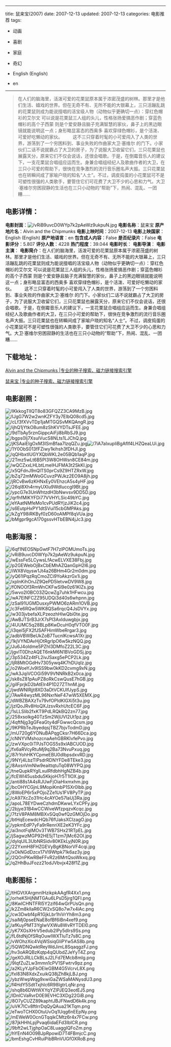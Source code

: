 
---
title: 鼠来宝(2007)
date: 2007-12-13
updated: 2007-12-13
categories: 电影推荐
tags:
- 动画
- 喜剧
- 家庭
- 奇幻

- English (English)
- en
---


> 在人们的脑海里，活泼可爱的花栗鼠原本属于浓密茂盛的树林。那里才是他们生活、嬉戏的世界。但在无奇不有、无所不能的大银幕上，三只活蹦乱跳的花栗鼠则成为能说擅唱的活宝级人物（动物似乎更确切一点）：穿红色帽衫的艾尔文 可以说是花栗鼠三人组的头儿，性格张扬爱搞恶作剧；穿蓝色帽衫的高个子西蒙 则是个爱安静且脑子充满智慧的家伙，鼻子上的黑边眼镜就能说明这一点；身形略显富态的西奥多 喜欢穿绿色帽衫，是个活泼、可爱好吃懒动的家伙。 　　这不三只穿着时髦的小可爱闯入了人类的世界，游荡到了一个穷困料到、事业失败的作曲家大卫·塞维尔 的门下。小家伙们二话不说就霸占了大卫的房子，为了说服大卫收留它们，三只花栗鼠也展露天分，原来它们不仅会说话，还很会唱歌。于是，在倒霉音乐人的建议下，一支花栗鼠合唱组应运而生。身兼合唱组经纪人及歌曲作者的大卫，在三只小可爱的帮助下，很快在竞争激烈的流行音乐圈名声大振。三只花栗鼠也在转瞬间成了家喻户晓的知名“人士”。不过，调皮捣蛋的小花栗鼠可不是可塑性很强的人类歌手，要管住它们可花费了大卫不少的心思和力气。大卫·塞维尔穷困寂静的生活也在三只小动物的“帮助”下，热闹、混乱、一团糟……

## **电影详情**：

**电影封面**：<img src="https://image.tmdb.org/t/p/w200/vRiB9uvcD0WYp7k2pAeWz9ukpuN.jpg" alt="/vRiB9uvcD0WYp7k2pAeWz9ukpuN.jpg" title="/vRiB9uvcD0WYp7k2pAeWz9ukpuN.jpg">
**电影名称**：鼠来宝
**原产地片名**：Alvin and the Chipmunks
**电影上映时间**：2007-12-13
**电影上映国家**：English (English)
**原产地语言**：en
**包含成人内容**：False
**是否纪录片**：False
**电影评分**：5.807
**评分人数**：4228
**热门程度**：39.044
**电影时长**：
**电影导演**：
**电影主演**：
**电影简介**：在人们的脑海里，活泼可爱的花栗鼠原本属于浓密茂盛的树林。那里才是他们生活、嬉戏的世界。但在无奇不有、无所不能的大银幕上，三只活蹦乱跳的花栗鼠则成为能说擅唱的活宝级人物（动物似乎更确切一点）：穿红色帽衫的艾尔文 可以说是花栗鼠三人组的头儿，性格张扬爱搞恶作剧；穿蓝色帽衫的高个子西蒙 则是个爱安静且脑子充满智慧的家伙，鼻子上的黑边眼镜就能说明这一点；身形略显富态的西奥多 喜欢穿绿色帽衫，是个活泼、可爱好吃懒动的家伙。 　　这不三只穿着时髦的小可爱闯入了人类的世界，游荡到了一个穷困料到、事业失败的作曲家大卫·塞维尔 的门下。小家伙们二话不说就霸占了大卫的房子，为了说服大卫收留它们，三只花栗鼠也展露天分，原来它们不仅会说话，还很会唱歌。于是，在倒霉音乐人的建议下，一支花栗鼠合唱组应运而生。身兼合唱组经纪人及歌曲作者的大卫，在三只小可爱的帮助下，很快在竞争激烈的流行音乐圈名声大振。三只花栗鼠也在转瞬间成了家喻户晓的知名“人士”。不过，调皮捣蛋的小花栗鼠可不是可塑性很强的人类歌手，要管住它们可花费了大卫不少的心思和力气。大卫·塞维尔穷困寂静的生活也在三只小动物的“帮助”下，热闹、混乱、一团糟……

## **下载地址**：
[Alvin and the Chipmunks |专业的种子搜索、磁力链接搜索引擎](https://movie.amd794.com:2083/?search=Alvin%20and%20the%20Chipmunks&ordering=&mode=match_phrase&page_size=10&page=1)

[鼠来宝 |专业的种子搜索、磁力链接搜索引擎](https://movie.amd794.com:2083/?search=%E9%BC%A0%E6%9D%A5%E5%AE%9D&ordering=&mode=match_phrase&page_size=10&page=1)
 

## **电影剧照**：
<img src="https://image.tmdb.org/t/p/original/lKkkogTlIQT8o83GFQZZ3CA9MzB.jpg" alt="/lKkkogTlIQT8o83GFQZZ3CA9MzB.jpg" title="/lKkkogTlIQT8o83GFQZZ3CA9MzB.jpg"><img src="https://image.tmdb.org/t/p/original/lJgG7W2w2wnKZFY3y7EIbQ08cd5.jpg" alt="/lJgG7W2w2wnKZFY3y7EIbQ08cd5.jpg" title="/lJgG7W2w2wnKZFY3y7EIbQ08cd5.jpg"><img src="https://image.tmdb.org/t/p/original/cLf3fXVvTDp1jaMTGQSvMKQAngR.jpg" alt="/cLf3fXVvTDp1jaMTGQSvMKQAngR.jpg" title="/cLf3fXVvTDp1jaMTGQSvMKQAngR.jpg"><img src="https://image.tmdb.org/t/p/original/ijhQ1jYtkO8um8zShKVYDTsJFEE.jpg" alt="/ijhQ1jYtkO8um8zShKVYDTsJFEE.jpg" title="/ijhQ1jYtkO8um8zShKVYDTsJFEE.jpg"><img src="https://image.tmdb.org/t/p/original/9dTbAy5rznGippcAiFji8bRbSJ9.jpg" alt="/9dTbAy5rznGippcAiFji8bRbSJ9.jpg" title="/9dTbAy5rznGippcAiFji8bRbSJ9.jpg"><img src="https://image.tmdb.org/t/p/original/bgps0Ij7XsulVucS8NLts1LJChQ.jpg" alt="/bgps0Ij7XsulVucS8NLts1LJChQ.jpg" title="/bgps0Ij7XsulVucS8NLts1LJChQ.jpg"><img src="https://image.tmdb.org/t/p/original/jKSAaiEIgOxM3lSmBfaa7lzqQZu.jpg" alt="/jKSAaiEIgOxM3lSmBfaa7lzqQZu.jpg" title="/jKSAaiEIgOxM3lSmBfaa7lzqQZu.jpg"><img src="https://image.tmdb.org/t/p/original/7iA7aIxupliBgAfIf4LHZQeaLUi.jpg" alt="/7iA7aIxupliBgAfIf4LHZQeaLUi.jpg" title="/7iA7aIxupliBgAfIf4LHZQeaLUi.jpg"><img src="https://image.tmdb.org/t/p/original/1Y0ObS013fFZiwy1kihsh3fDHJl.jpg" alt="/1Y0ObS013fFZiwy1kihsh3fDHJl.jpg" title="/1Y0ObS013fFZiwy1kihsh3fDHJl.jpg"><img src="https://image.tmdb.org/t/p/original/qQHbxtIUGYXQbWKL2e05BQb1aqP.jpg" alt="/qQHbxtIUGYXQbWKL2e05BQb1aqP.jpg" title="/qQHbxtIUGYXQbWKL2e05BQb1aqP.jpg"><img src="https://image.tmdb.org/t/p/original/2Tmz5wLt6B5PI3W8OHWsn8CE84m.jpg" alt="/2Tmz5wLt6B5PI3W8OHWsn8CE84m.jpg" title="/2Tmz5wLt6B5PI3W8OHWsn8CE84m.jpg"><img src="https://image.tmdb.org/t/p/original/wQCZxxLHLbtLmelHJFMA3t2SkKI.jpg" alt="/wQCZxxLHLbtLmelHJFMA3t2SkKI.jpg" title="/wQCZxxLHLbtLmelHJFMA3t2SkKI.jpg"><img src="https://image.tmdb.org/t/p/original/x5QFdnJ9nQlTS0prCs9Z9HTZRxW.jpg" alt="/x5QFdnJ9nQlTS0prCs9Z9HTZRxW.jpg" title="/x5QFdnJ9nQlTS0prCs9Z9HTZRxW.jpg"><img src="https://image.tmdb.org/t/p/original/bZq72mMWoGCuvzPWJkz2EO9A8jh.jpg" alt="/bZq72mMWoGCuvzPWJkz2EO9A8jh.jpg" title="/bZq72mMWoGCuvzPWJkz2EO9A8jh.jpg"><img src="https://image.tmdb.org/t/p/original/jRCvBw6zKHNxEy0VEhzcA5s4yHF.jpg" alt="/jRCvBw6zKHNxEy0VEhzcA5s4yHF.jpg" title="/jRCvBw6zKHNxEy0VEhzcA5s4yHF.jpg"><img src="https://image.tmdb.org/t/p/original/26qI8Xh4rmyUXIu9WdluccgI9Bt.jpg" alt="/26qI8Xh4rmyUXIu9WdluccgI9Bt.jpg" title="/26qI8Xh4rmyUXIu9WdluccgI9Bt.jpg"><img src="https://image.tmdb.org/t/p/original/ypcG7e3UnWhtzdH3bNwvsv9DD5D.jpg" alt="/ypcG7e3UnWhtzdH3bNwvsv9DD5D.jpg" title="/ypcG7e3UnWhtzdH3bNwvsv9DD5D.jpg"><img src="https://image.tmdb.org/t/p/original/qrfhfMlKYFDi77VVHYLSic49bYC.jpg" alt="/qrfhfMlKYFDi77VVHYLSic49bYC.jpg" title="/qrfhfMlKYFDi77VVHYLSic49bYC.jpg"><img src="https://image.tmdb.org/t/p/original/eYAatNMfeMo1cvPUdRYjzJiK2c4.jpg" alt="/eYAatNMfeMo1cvPUdRYjzJiK2c4.jpg" title="/eYAatNMfeMo1cvPUdRYjzJiK2c4.jpg"><img src="https://image.tmdb.org/t/p/original/s6EutpHxPY1dtSVui15cbGMPAks.jpg" alt="/s6EutpHxPY1dtSVui15cbGMPAks.jpg" title="/s6EutpHxPY1dtSVui15cbGMPAks.jpg"><img src="https://image.tmdb.org/t/p/original/kZgY98iRKByf0zD60oAMPf8qVUa.jpg" alt="/kZgY98iRKByf0zD60oAMPf8qVUa.jpg" title="/kZgY98iRKByf0zD60oAMPf8qVUa.jpg"><img src="https://image.tmdb.org/t/p/original/bMgpr9gcA170gssvHTbEBN4jJc3.jpg" alt="/bMgpr9gcA170gssvHTbEBN4jJc3.jpg" title="/bMgpr9gcA170gssvHTbEBN4jJc3.jpg">

## **电影海报**：
<img src="https://image.tmdb.org/t/p/original/6qf1NEOSNpGwtF7H7zlPOMUmoTs.jpg" alt="/6qf1NEOSNpGwtF7H7zlPOMUmoTs.jpg" title="/6qf1NEOSNpGwtF7H7zlPOMUmoTs.jpg"><img src="https://image.tmdb.org/t/p/original/vRiB9uvcD0WYp7k2pAeWz9ukpuN.jpg" alt="/vRiB9uvcD0WYp7k2pAeWz9ukpuN.jpg" title="/vRiB9uvcD0WYp7k2pAeWz9ukpuN.jpg"><img src="https://image.tmdb.org/t/p/original/wEssFe5LCywsLfAcwELVXE38Fbj.jpg" alt="/wEssFe5LCywsLfAcwELVXE38Fbj.jpg" title="/wEssFe5LCywsLfAcwELVXE38Fbj.jpg"><img src="https://image.tmdb.org/t/p/original/p2GEWebOjBxCbEMhAZQanGpH2l6.jpg" alt="/p2GEWebOjBxCbEMhAZQanGpH2l6.jpg" title="/p2GEWebOjBxCbEMhAZQanGpH2l6.jpg"><img src="https://image.tmdb.org/t/p/original/iWX8Vqysw1Jt4a26BHm4Gr2m0dm.jpg" alt="/iWX8Vqysw1Jt4a26BHm4Gr2m0dm.jpg" title="/iWX8Vqysw1Jt4a26BHm4Gr2m0dm.jpg"><img src="https://image.tmdb.org/t/p/original/yQ61lPqzRqCmoZCi9YoAkzrGx1i.jpg" alt="/yQ61lPqzRqCmoZCi9YoAkzrGx1i.jpg" title="/yQ61lPqzRqCmoZCi9YoAkzrGx1i.jpg"><img src="https://image.tmdb.org/t/p/original/xpInKihOnJZ9QePD5letvwDV9W8.jpg" alt="/xpInKihOnJZ9QePD5letvwDV9W8.jpg" title="/xpInKihOnJZ9QePD5letvwDV9W8.jpg"><img src="https://image.tmdb.org/t/p/original/fONOOf3RmWnCKFwSl9e0z61KlZs.jpg" alt="/fONOOf3RmWnCKFwSl9e0z61KlZs.jpg" title="/fONOOf3RmWnCKFwSl9e0z61KlZs.jpg"><img src="https://image.tmdb.org/t/p/original/5wvo2l0BC03ZQcwZg7uhk1HFwcu.jpg" alt="/5wvo2l0BC03ZQcwZg7uhk1HFwcu.jpg" title="/5wvo2l0BC03ZQcwZg7uhk1HFwcu.jpg"><img src="https://image.tmdb.org/t/p/original/wA7ElNFCZZ95UDQi3d40s6whpnn.jpg" alt="/wA7ElNFCZZ95UDQi3d40s6whpnn.jpg" title="/wA7ElNFCZZ95UDQi3d40s6whpnn.jpg"><img src="https://image.tmdb.org/t/p/original/zSal91UGMDusxyPWMO6zARm1OVB.jpg" alt="/zSal91UGMDusxyPWMO6zARm1OVB.jpg" title="/zSal91UGMDusxyPWMO6zARm1OVB.jpg"><img src="https://image.tmdb.org/t/p/original/c3Fe6RQw5WK8QSa6rqcQ4JsDVYx.jpg" alt="/c3Fe6RQw5WK8QSa6rqcQ4JsDVYx.jpg" title="/c3Fe6RQw5WK8QSa6rqcQ4JsDVYx.jpg"><img src="https://image.tmdb.org/t/p/original/w303jvbefaXLPzeozhHlwQbi0te.jpg" alt="/w303jvbefaXLPzeozhHlwQbi0te.jpg" title="/w303jvbefaXLPzeozhHlwQbi0te.jpg"><img src="https://image.tmdb.org/t/p/original/AwBJTSrB3JrX7sPI3AxIduwgbjx.jpg" alt="/AwBJTSrB3JrX7sPI3AxIduwgbjx.jpg" title="/AwBJTSrB3JrX7sPI3AxIduwgbjx.jpg"><img src="https://image.tmdb.org/t/p/original/4UUMC5q28BLp8KwDcuH0qfVTO0F.jpg" alt="/4UUMC5q28BLp8KwDcuH0qfVTO0F.jpg" title="/4UUMC5q28BLp8KwDcuH0qfVTO0F.jpg"><img src="https://image.tmdb.org/t/p/original/i3qei5jFX2fJSAFHimWbeRrgar3.jpg" alt="/i3qei5jFX2fJSAFHimWbeRrgar3.jpg" title="/i3qei5jFX2fJSAFHimWbeRrgar3.jpg"><img src="https://image.tmdb.org/t/p/original/adbVBWBeUkZoB7TucnlKcwsA1Xr.jpg" alt="/adbVBWBeUkZoB7TucnlKcwsA1Xr.jpg" title="/adbVBWBeUkZoB7TucnlKcwsA1Xr.jpg"><img src="https://image.tmdb.org/t/p/original/1kjVYNDAvHjOtRgrIpO6w5kzNQQ.jpg" alt="/1kjVYNDAvHjOtRgrIpO6w5kzNQQ.jpg" title="/1kjVYNDAvHjOtRgrIpO6w5kzNQQ.jpg"><img src="https://image.tmdb.org/t/p/original/Ju6J4oIdme5PZhI3DMfoZ22L3C.jpg" alt="/Ju6J4oIdme5PZhI3DMfoZ22L3C.jpg" title="/Ju6J4oIdme5PZhI3DMfoZ22L3C.jpg"><img src="https://image.tmdb.org/t/p/original/jgvlT0DhzAQET6nkM6N1BVoGDSj.jpg" alt="/jgvlT0DhzAQET6nkM6N1BVoGDSj.jpg" title="/jgvlT0DhzAQET6nkM6N1BVoGDSj.jpg"><img src="https://image.tmdb.org/t/p/original/3p534Zz4tFL2ivJSaxg5ePCP2Lk.jpg" alt="/3p534Zz4tFL2ivJSaxg5ePCP2Lk.jpg" title="/3p534Zz4tFL2ivJSaxg5ePCP2Lk.jpg"><img src="https://image.tmdb.org/t/p/original/ljR8MtOGdHv7305ywq4K7hDUqIz.jpg" alt="/ljR8MtOGdHv7305ywq4K7hDUqIz.jpg" title="/ljR8MtOGdHv7305ywq4K7hDUqIz.jpg"><img src="https://image.tmdb.org/t/p/original/o2WoeYJv9ISS9bw0kKD2cvmg9xN.jpg" alt="/o2WoeYJv9ISS9bw0kKD2cvmg9xN.jpg" title="/o2WoeYJv9ISS9bw0kKD2cvmg9xN.jpg"><img src="https://image.tmdb.org/t/p/original/wA3JqiVCOGi59V9VNNRkB2x0ca.jpg" alt="/wA3JqiVCOGi59V9VNNRkB2x0ca.jpg" title="/wA3JqiVCOGi59V9VNNRkB2x0ca.jpg"><img src="https://image.tmdb.org/t/p/original/sk8sZ81pAuPZ8oRkCswQusE7hGB.jpg" alt="/sk8sZ81pAuPZ8oRkCswQusE7hGB.jpg" title="/sk8sZ81pAuPZ8oRkCswQusE7hGB.jpg"><img src="https://image.tmdb.org/t/p/original/giIFprjkD2bAtElr4P1D27ZThnM.jpg" alt="/giIFprjkD2bAtElr4P1D27ZThnM.jpg" title="/giIFprjkD2bAtElr4P1D27ZThnM.jpg"><img src="https://image.tmdb.org/t/p/original/jwdWNIRjjt8XD3aDtVCKUIfJypS.jpg" alt="/jwdWNIRjjt8XD3aDtVCKUIfJypS.jpg" title="/jwdWNIRjjt8XD3aDtVCKUIfJypS.jpg"><img src="https://image.tmdb.org/t/p/original/7AwR4wyzML96NxrNeF47wW5XEMX.jpg" alt="/7AwR4wyzML96NxrNeF47wW5XEMX.jpg" title="/7AwR4wyzML96NxrNeF47wW5XEMX.jpg"><img src="https://image.tmdb.org/t/p/original/dWBZBAXzTv79vfOPIdKlGXi5t3u.jpg" alt="/dWBZBAXzTv79vfOPIdKlGXi5t3u.jpg" title="/dWBZBAXzTv79vfOPIdKlGXi5t3u.jpg"><img src="https://image.tmdb.org/t/p/original/jzlQoJRv8HoQXJzsvRxhUtcEC6F.jpg" alt="/jzlQoJRv8HoQXJzsvRxhUtcEC6F.jpg" title="/jzlQoJRv8HoQXJzsvRxhUtcEC6F.jpg"><img src="https://image.tmdb.org/t/p/original/1sLLSlib2fxKT9PdLRQkBQ2zn77.jpg" alt="/1sLLSlib2fxKT9PdLRQkBQ2zn77.jpg" title="/1sLLSlib2fxKT9PdLRQkBQ2zn77.jpg"><img src="https://image.tmdb.org/t/p/original/258xsolkg40TzSm2WjUVI2Ut1pz.jpg" alt="/258xsolkg40TzSm2WjUVI2Ut1pz.jpg" title="/258xsolkg40TzSm2WjUVI2Ut1pz.jpg"><img src="https://image.tmdb.org/t/p/original/4qftNjg3gGFeaGty4dFGwwcQcsm.jpg" alt="/4qftNjg3gGFeaGty4dFGwwcQcsm.jpg" title="/4qftNjg3gGFeaGty4dFGwwcQcsm.jpg"><img src="https://image.tmdb.org/t/p/original/9KPRbTeJbyedqsjTBZ7bjvTodmD.jpg" alt="/9KPRbTeJbyedqsjTBZ7bjvTodmD.jpg" title="/9KPRbTeJbyedqsjTBZ7bjvTodmD.jpg"><img src="https://image.tmdb.org/t/p/original/mU720g6YONuBAPqgCksr7H66Dca.jpg" alt="/mU720g6YONuBAPqgCksr7H66Dca.jpg" title="/mU720g6YONuBAPqgCksr7H66Dca.jpg"><img src="https://image.tmdb.org/t/p/original/cNNYVMshozcnaAehGBRKIvfePvo.jpg" alt="/cNNYVMshozcnaAehGBRKIvfePvo.jpg" title="/cNNYVMshozcnaAehGBRKIvfePvo.jpg"><img src="https://image.tmdb.org/t/p/original/zwVXpc0iTPJsTOGS5s9xlABCUOD.jpg" alt="/zwVXpc0iTPJsTOGS5s9xlABCUOD.jpg" title="/zwVXpc0iTPJsTOGS5s9xlABCUOD.jpg"><img src="https://image.tmdb.org/t/p/original/fx6aRVcyRtuMj9q2Ba73NvuPxuq.jpg" alt="/fx6aRVcyRtuMj9q2Ba73NvuPxuq.jpg" title="/fx6aRVcyRtuMj9q2Ba73NvuPxuq.jpg"><img src="https://image.tmdb.org/t/p/original/87rYohHKYCpmeEBU0dlbpsdxvRD.jpg" alt="/87rYohHKYCpmeEBU0dlbpsdxvRD.jpg" title="/87rYohHKYCpmeEBU0dlbpsdxvRD.jpg"><img src="https://image.tmdb.org/t/p/original/9NYj4LbzTlPsdrRDNYFDe8TEke3.jpg" alt="/9NYj4LbzTlPsdrRDNYFDe8TEke3.jpg" title="/9NYj4LbzTlPsdrRDNYFDe8TEke3.jpg"><img src="https://image.tmdb.org/t/p/original/8AxsnVmNlw9eaittqtuTq08WYPQ.jpg" alt="/8AxsnVmNlw9eaittqtuTq08WYPQ.jpg" title="/8AxsnVmNlw9eaittqtuTq08WYPQ.jpg"><img src="https://image.tmdb.org/t/p/original/tneQupkRYgILxuIRfdbhHgNZB4b.jpg" alt="/tneQupkRYgILxuIRfdbhHgNZB4b.jpg" title="/tneQupkRYgILxuIRfdbhHgNZB4b.jpg"><img src="https://image.tmdb.org/t/p/original/fcEWl45usbdu5KkjoH7r5T1lOX.jpg" alt="/fcEWl45usbdu5KkjoH7r5T1lOX.jpg" title="/fcEWl45usbdu5KkjoH7r5T1lOX.jpg"><img src="https://image.tmdb.org/t/p/original/anti88s1A4sRJUwFjOiaHixmxhm.jpg" alt="/anti88s1A4sRJUwFjOiaHixmxhm.jpg" title="/anti88s1A4sRJUwFjOiaHixmxhm.jpg"><img src="https://image.tmdb.org/t/p/original/bcOHYCGjnL9MopiKmbP1SXr0lbb.jpg" alt="/bcOHYCGjnL9MopiKmbP1SXr0lbb.jpg" title="/bcOHYCGjnL9MopiKmbP1SXr0lbb.jpg"><img src="https://image.tmdb.org/t/p/original/8WoEP6r5xPOjoZZe1Us1FV8PyTP.jpg" alt="/8WoEP6r5xPOjoZZe1Us1FV8PyTP.jpg" title="/8WoEP6r5xPOjoZZe1Us1FV8PyTP.jpg"><img src="https://image.tmdb.org/t/p/original/cA97XcZo31Hc4cAYOe57laUj3Ra.jpg" alt="/cA97XcZo31Hc4cAYOe57laUj3Ra.jpg" title="/cA97XcZo31Hc4cAYOe57laUj3Ra.jpg"><img src="https://image.tmdb.org/t/p/original/apoL78EYDweCzhdmDKwwLYxCPFy.jpg" alt="/apoL78EYDweCzhdmDKwwLYxCPFy.jpg" title="/apoL78EYDweCzhdmDKwwLYxCPFy.jpg"><img src="https://image.tmdb.org/t/p/original/2bjye31B4wCCWiveWfzpqzvKcqc.jpg" alt="/2bjye31B4wCCWiveWfzpqzvKcqc.jpg" title="/2bjye31B4wCCWiveWfzpqzvKcqc.jpg"><img src="https://image.tmdb.org/t/p/original/7fzV8PAM8MBXvSQq0wfQzGMOjDo.jpg" alt="/7fzV8PAM8MBXvSQq0wfQzGMOjDo.jpg" title="/7fzV8PAM8MBXvSQq0wfQzGMOjDo.jpg"><img src="https://image.tmdb.org/t/p/original/btHqEcewdcHQb76fUaksXCIzagO.jpg" alt="/btHqEcewdcHQb76fUaksXCIzagO.jpg" title="/btHqEcewdcHQb76fUaksXCIzagO.jpg"><img src="https://image.tmdb.org/t/p/original/ypkmEdP7yFa9rRenriXE2eK3YFc.jpg" alt="/ypkmEdP7yFa9rRenriXE2eK3YFc.jpg" title="/ypkmEdP7yFa9rRenriXE2eK3YFc.jpg"><img src="https://image.tmdb.org/t/p/original/ai3notFqIMOv3TWB7SHx21RTpEL.jpg" alt="/ai3notFqIMOv3TWB7SHx21RTpEL.jpg" title="/ai3notFqIMOv3TWB7SHx21RTpEL.jpg"><img src="https://image.tmdb.org/t/p/original/jSagwzMGP92HE5jT1zm7jMc62OI.jpg" alt="/jSagwzMGP92HE5jT1zm7jMc62OI.jpg" title="/jSagwzMGP92HE5jT1zm7jMc62OI.jpg"><img src="https://image.tmdb.org/t/p/original/dylqUlL3UbNRSidv80KEkLyjN0R.jpg" alt="/dylqUlL3UbNRSidv80KEkLyjN0R.jpg" title="/dylqUlL3UbNRSidv80KEkLyjN0R.jpg"><img src="https://image.tmdb.org/t/p/original/22YxmH8FHZGEVyBgKBNorVF4cqi.jpg" alt="/22YxmH8FHZGEVyBgKBNorVF4cqi.jpg" title="/22YxmH8FHZGEVyBgKBNorVF4cqi.jpg"><img src="https://image.tmdb.org/t/p/original/xOkNGdDzcx17Vl9Wtpk71k6az3y.jpg" alt="/xOkNGdDzcx17Vl9Wtpk71k6az3y.jpg" title="/xOkNGdDzcx17Vl9Wtpk71k6az3y.jpg"><img src="https://image.tmdb.org/t/p/original/2QOnPKwRBeFFvR2z6MrtQsoWkxq.jpg" alt="/2QOnPKwRBeFFvR2z6MrtQsoWkxq.jpg" title="/2QOnPKwRBeFFvR2z6MrtQsoWkxq.jpg"><img src="https://image.tmdb.org/t/p/original/q2HhBuJFozz21odJVbvjx428f1Z.jpg" alt="/q2HhBuJFozz21odJVbvjx428f1Z.jpg" title="/q2HhBuJFozz21odJVbvjx428f1Z.jpg">

## **电影图标**：
<img src="https://image.tmdb.org/t/p/original/tHGVtXArgmnIHzikpkAAgfR4Xx1.png" alt="/tHGVtXArgmnIHzikpkAAgfR4Xx1.png" title="/tHGVtXArgmnIHzikpkAAgfR4Xx1.png"><img src="https://image.tmdb.org/t/p/original/orheK5HjNMTGAu6LPsD5jrg1QFI.png" alt="/orheK5HjNMTGAu6LPsD5jrg1QFI.png" title="/orheK5HjNMTGAu6LPsD5jrg1QFI.png"><img src="https://image.tmdb.org/t/p/original/8KwICHNTFRl5Y2zif64wGrPUsQn.png" alt="/8KwICHNTFRl5Y2zif64wGrPUsQn.png" title="/8KwICHNTFRl5Y2zif64wGrPUsQn.png"><img src="https://image.tmdb.org/t/p/original/k2Zm8kllaR6CW2xSQ8o7w7x4iAc.png" alt="/k2Zm8kllaR6CW2xSQ8o7w7x4iAc.png" title="/k2Zm8kllaR6CW2xSQ8o7w7x4iAc.png"><img src="https://image.tmdb.org/t/p/original/cw3Dwbf4pR1GjkLbr1hiVrYh8m3.png" alt="/cw3Dwbf4pR1GjkLbr1hiVrYh8m3.png" title="/cw3Dwbf4pR1GjkLbr1hiVrYh8m3.png"><img src="https://image.tmdb.org/t/p/original/saiMj0pseENaE8ofBf6iBn4xef9.png" alt="/saiMj0pseENaE8ofBf6iBn4xef9.png" title="/saiMj0pseENaE8ofBf6iBn4xef9.png"><img src="https://image.tmdb.org/t/p/original/afKuyPMT3YgIwVXWu8WvRYTDEl0.png" alt="/afKuyPMT3YgIwVXWu8WvRYTDEl0.png" title="/afKuyPMT3YgIwVXWu8WvRYTDEl0.png"><img src="https://image.tmdb.org/t/p/original/yK7XGsXHrV5edub2lPy5dIrs9Ss.png" alt="/yK7XGsXHrV5edub2lPy5dIrs9Ss.png" title="/yK7XGsXHrV5edub2lPy5dIrs9Ss.png"><img src="https://image.tmdb.org/t/p/original/fL6tdNjOfSRqOuwIWXTluTz7s8C.png" alt="/fL6tdNjOfSRqOuwIWXTluTz7s8C.png" title="/fL6tdNjOfSRqOuwIWXTluTz7s8C.png"><img src="https://image.tmdb.org/t/p/original/vWOhzXic4VqWSsiqGliPYw5AS8b.png" alt="/vWOhzXic4VqWSsiqGliPYw5AS8b.png" title="/vWOhzXic4VqWSsiqGliPYw5AS8b.png"><img src="https://image.tmdb.org/t/p/original/5QWDNQwktReyWdJimL8SqaqgzFJ.png" alt="/5QWDNQwktReyWdJimL8SqaqgzFJ.png" title="/5QWDNQwktReyWdJimL8SqaqgzFJ.png"><img src="https://image.tmdb.org/t/p/original/hv3oARQBzKqtp4qQUbdZJeYyT4Z.png" alt="/hv3oARQBzKqtp4qQUbdZJeYyT4Z.png" title="/hv3oARQBzKqtp4qQUbdZJeYyT4Z.png"><img src="https://image.tmdb.org/t/p/original/geXOJRLLCkBLsJ2LFd7EMcb8mIg.png" alt="/geXOJRLLCkBLsJ2LFd7EMcb8mIg.png" title="/geXOJRLLCkBLsJ2LFd7EMcb8mIg.png"><img src="https://image.tmdb.org/t/p/original/9IqfZuZLw3mmn1cPV1SFwtrv9pz.png" alt="/9IqfZuZLw3mmn1cPV1SFwtrv9pz.png" title="/9IqfZuZLw3mmn1cPV1SFwtrv9pz.png"><img src="https://image.tmdb.org/t/p/original/a2KLyYJpFbOEIeGBM4G5VcrvL8X.png" alt="/a2KLyYJpFbOEIeGBM4G5VcrvL8X.png" title="/a2KLyYJpFbOEIeGBM4G5VcrvL8X.png"><img src="https://image.tmdb.org/t/p/original/fxl83N8XdxZxuikQ38jZh8kjLBJ.png" alt="/fxl83N8XdxZxuikQ38jZh8kjLBJ.png" title="/fxl83N8XdxZxuikQ38jZh8kjLBJ.png"><img src="https://image.tmdb.org/t/p/original/ybzWwpWqg9xwiGaZWSaMANysdU3.png" alt="/ybzWwpWqg9xwiGaZWSaMANysdU3.png" title="/ybzWwpWqg9xwiGaZWSaMANysdU3.png"><img src="https://image.tmdb.org/t/p/original/f4HdY5SdtTxjhlc6R98IgtrLqNr.png" alt="/f4HdY5SdtTxjhlc6R98IgtrLqNr.png" title="/f4HdY5SdtTxjhlc6R98IgtrLqNr.png"><img src="https://image.tmdb.org/t/p/original/shq8b6DWtWXYqYZlPJEQ3eotEJ5.png" alt="/shq8b6DWtWXYqYZlPJEQ3eotEJ5.png" title="/shq8b6DWtWXYqYZlPJEQ3eotEJ5.png"><img src="https://image.tmdb.org/t/p/original/lDnlCVaRvrD0E9EVHC3XDg22GiB.png" alt="/lDnlCVaRvrD0E9EVHC3XDg22GiB.png" title="/lDnlCVaRvrD0E9EVHC3XDg22GiB.png"><img src="https://image.tmdb.org/t/p/original/8O7yCUZZ89kaphtJBJFNwdD6k4k.png" alt="/8O7yCUZZ89kaphtJBJFNwdD6k4k.png" title="/8O7yCUZZ89kaphtJBJFNwdD6k4k.png"><img src="https://image.tmdb.org/t/p/original/uVK7ICv8ftIrrDqQyQAua21KTqm.png" alt="/uVK7ICv8ftIrrDqQyQAua21KTqm.png" title="/uVK7ICv8ftIrrDqQyQAua21KTqm.png"><img src="https://image.tmdb.org/t/p/original/eTwoTCHX0OtuUvOq1Uqg6nEEpNy.png" alt="/eTwoTCHX0OtuUvOq1Uqg6nEEpNy.png" title="/eTwoTCHX0OtuUvOq1Uqg6nEEpNy.png"><img src="https://image.tmdb.org/t/p/original/mEWeW0OcnGTqqikCMtz6r4x7FCw.png" alt="/mEWeW0OcnGTqqikCMtz6r4x7FCw.png" title="/mEWeW0OcnGTqqikCMtz6r4x7FCw.png"><img src="https://image.tmdb.org/t/p/original/87jkHHhLpjPvaq6idaEFd3IbICR.png" alt="/87jkHHhLpjPvaq6idaEFd3IbICR.png" title="/87jkHHhLpjPvaq6idaEFd3IbICR.png"><img src="https://image.tmdb.org/t/p/original/9bft2wLTjghpOaC8LuagglQFoZm.png" alt="/9bft2wLTjghpOaC8LuagglQFoZm.png" title="/9bft2wLTjghpOaC8LuagglQFoZm.png"><img src="https://image.tmdb.org/t/p/original/hYEnN4O09BJpRpowiD7T4FBmjcC.png" alt="/hYEnN4O09BJpRpowiD7T4FBmjcC.png" title="/hYEnN4O09BJpRpowiD7T4FBmjcC.png"><img src="https://image.tmdb.org/t/p/original/bmEshgCvHRuiPibBRnVUGfOXRoB.png" alt="/bmEshgCvHRuiPibBRnVUGfOXRoB.png" title="/bmEshgCvHRuiPibBRnVUGfOXRoB.png">
